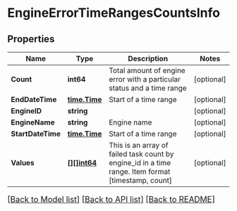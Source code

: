 # EngineErrorTimeRangesCountsInfo

## Properties

Name | Type | Description | Notes
------------ | ------------- | ------------- | -------------
**Count** | **int64** | Total amount of engine error with a particular status and a time range | [optional] 
**EndDateTime** | [**time.Time**](time.Time.md) | Start of a time range | [optional] 
**EngineID** | **string** |  | [optional] 
**EngineName** | **string** | Engine name | [optional] 
**StartDateTime** | [**time.Time**](time.Time.md) | Start of a time range | [optional] 
**Values** | [**[][]int64**](array.md) | This is an array of failed task count by engine_id in a time range. Item format [timestamp, count] | [optional] 

[[Back to Model list]](../README.md#documentation-for-models) [[Back to API list]](../README.md#documentation-for-api-endpoints) [[Back to README]](../README.md)

<style>
     p, ul, ol, li { font-size: 18px !important;}
</style>


